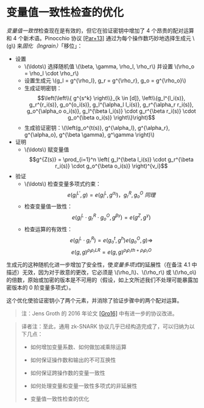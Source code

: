 # 变量值一致性检查的优化

*变量值一致性*检查现在是有效的，但它在验证密钥中增加了 4 个昂贵的配对运算和 4 个新术语。Pinocchio 协议 [[Par+13]](./references.md#Par+13) 通过为每个操作数巧妙地选择生成元 \\(g\\) 来*固化（Ingrain）*「移位」：

* 设置
  * \\(\ldots\\) 选择随机值 \\(\beta, \gamma, \rho_l, \rho_r\\) 并设置 \\(\rho_o = \rho_l \cdot \rho_r\\)
  * 设置生成元 \\(g_l = g^{\rho_l}, g_r = g^{\rho_r}, g_o = g^{\rho_o}\\)
  * 生成证明密钥：
    $$\left(\left\\{ g^{s^k} \right\\}_{k \in [d]}, \left\\{g_l^{l_i(s)}, g_r^{r_i(s)}, g_o^{o_i(s)}, g_l^{\alpha_l l_i(s)}, g_r^{\alpha_r r_i(s)}, g_o^{\alpha_o o_i(s)}, g_l^{\beta l_i(s)} \cdot g_r^{\beta r_i(s)} \cdot g_o^{\beta o_i(s)} \right\\}\right)$$
  * 生成验证密钥：\\(\left(g_o^{t(s)}, g^{\alpha_l}, g^{\alpha_r}, g^{\alpha_o}, g^{\beta \gamma}, g^\gamma \right)\\)
* 证明
  * \\(\ldots\\) 赋变量值
    $$g^{Z(s)} = \prod_{i=1}^n \left( g_l^{\beta l_i(s)} \cdot g_r^{\beta r_i(s)} \cdot g_o^{\beta o_i(s)} \right)^{v_i}$$
* 验证
  * \\(\ldots\\) 检查变量多项式约束：
    $$e\left( g_l^{L'}, g \right) = e\left( g_l^{L}, g^{\alpha_l} \right)，g_r^{R}, g_o^{O} \ 同理$$
  * 检查变量值一致性：
    $$e\left( g_l^{L} \cdot g_r^{R} \cdot g_o^{O}, g^{\beta \gamma} \right) = e\left( g^{Z}, g^\gamma \right)$$
  * 检查运算的有效性：
    $$e\left( g_l^{L} \cdot g_r^{R} \right) = e\left( g_o^t, g^h \right) e\left( g_o^O, g \right) \Rightarrow$$
    $${e\left( g, g \right)}^{\rho_l \rho_r L R} = {e\left( g, g \right)}^{\rho_l \rho_r th + \rho_l \rho_r O}$$

生成元的这种随机化进一步增加了安全性，使*变量多项式*的延展性（在备注 4.1 中描述）无效，因为对于故意的更改，它必须是 \\(\rho_l\\)、\\(\rho_r\\) 或 \\(\rho_o\\) 的倍数，原始或加密的版本是不可用的（假设，如上文所述我们不处理可能暴露加密版本的 0 阶变量多项式）。

这个优化使验证密钥小了两个元素，并消除了验证步骤中的两个配对运算。

> 注：Jens Groth 的 2016 年论文 [[Gro16]](./references.md#Gro16) 中有进一步的协议改进。

[](ignored)

> 译者注：至此，通用 zk-SNARK 协议几乎已经构造完成了，可以归纳为以下几点：
>
> * 如何增加变量系数、如何做加减乘除运算
>
> * 如何保证操作数和输出的不可互换性
>
> * 如何保证跨操作数的变量一致性
>
> * 如何处理变量和变量一致性多项式的非延展性
>
> * 变量值一致性检查的优化
